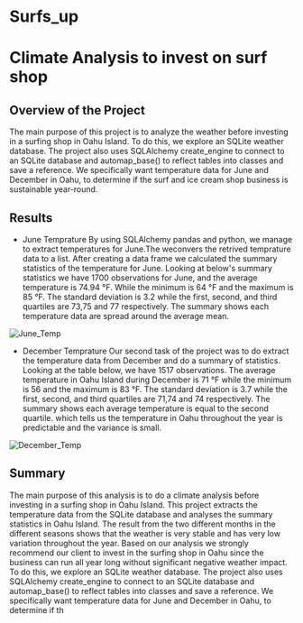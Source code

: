 # Surfs_up
# Climate  Analysis to invest on surf shop
## Overview of the Project
The main purpose of this project is to analyze the weather before investing in a surfing shop in Oahu Island. To do this, we explore an SQLite weather database. The project also uses SQLAlchemy create_engine to connect to an SQLite database and automap_base() to reflect tables into classes and save a reference. We specifically want temperature data for June and December in Oahu, to determine if the surf and ice cream shop business is sustainable year-round.

## Results
 - June Temprature
 By using SQLAlchemy pandas and python, we manage to extract temperatures for June.The weconvers the retrived temprature data to a list. After creating a data frame we calculated the summary statistics of the temperature for June. Looking at below's summary statistics we have 1700 observations for June, and the average temperature is 74.94 °F. While the minimum is 64 °F and the maximum is 85 °F. The standard deviation is 3.2 while the first, second, and third quartiles are 73,75 and 77 respectively. The summary shows each temperature data are spread around the average mean.    
    
![June_Temp](https://user-images.githubusercontent.com/78656720/114898423-1249e580-9de0-11eb-8d63-bba9e6817031.png)

 - December Temprature
Our second task of the project was to do extract the temperature data from December and do a summary of statistics. Looking at the table below, we have 1517 observations. The average temperature in Oahu Island during December is 71 °F while the minimum is 56 and the maximum is 83 °F. The standard deviation is 3.7 while the first, second, and third quartiles are 71,74 and 74 respectively. The summary shows each average temperature is equal to the second quartile. which tells us the temperature in Oahu throughout the year is predictable and the variance is small.


![December_Temp](https://user-images.githubusercontent.com/78656720/114898494-2392f200-9de0-11eb-8582-cd5a7e6a3fee.png)

## Summary
The main purpose of this analysis is to do a climate analysis before investing in a surfing shop in Oahu Island. This project extracts the temperature data from the SQLite database and analyses the summary statistics in Oahu Island. The result from the two different months in the different seasons shows that the weather is very stable and has very low variation throughout the year. Based on our analysis we strongly recommend our client to invest in the surfing shop in Oahu since the business can run all year long without significant negative weather impact.
To do this, we explore an SQLite weather database. The project also uses SQLAlchemy create_engine to connect to an SQLite database and automap_base() to reflect tables into classes and save a reference. We specifically want temperature data for June and December in Oahu, to determine if th

